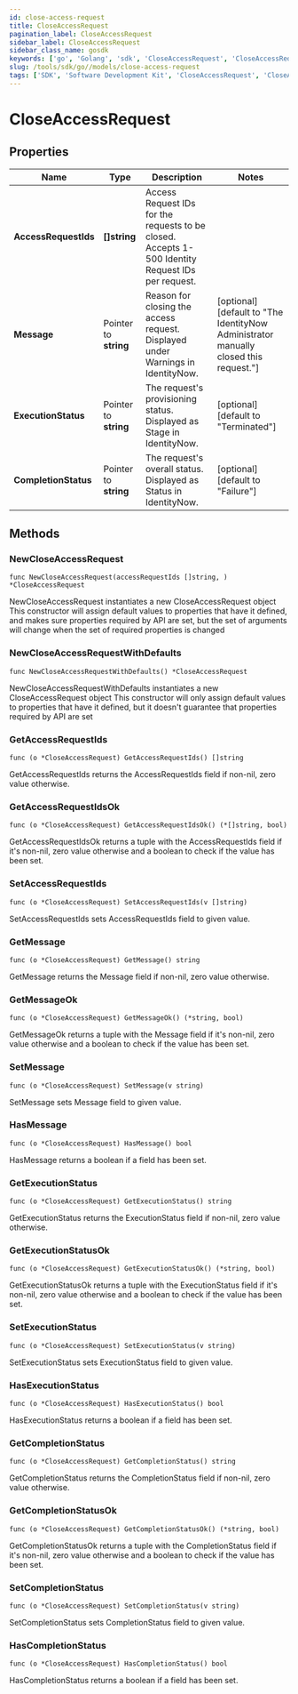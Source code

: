 ```yaml
---
id: close-access-request
title: CloseAccessRequest
pagination_label: CloseAccessRequest
sidebar_label: CloseAccessRequest
sidebar_class_name: gosdk
keywords: ['go', 'Golang', 'sdk', 'CloseAccessRequest', 'CloseAccessRequest'] 
slug: /tools/sdk/go//models/close-access-request
tags: ['SDK', 'Software Development Kit', 'CloseAccessRequest', 'CloseAccessRequest']
---
```


# CloseAccessRequest

## Properties

Name | Type | Description | Notes
------------ | ------------- | ------------- | -------------
**AccessRequestIds** | **[]string** | Access Request IDs for the requests to be closed. Accepts 1-500 Identity Request IDs per request. | 
**Message** | Pointer to **string** | Reason for closing the access request. Displayed under Warnings in IdentityNow. | [optional] [default to "The IdentityNow Administrator manually closed this request."]
**ExecutionStatus** | Pointer to **string** | The request's provisioning status. Displayed as Stage in IdentityNow. | [optional] [default to "Terminated"]
**CompletionStatus** | Pointer to **string** | The request's overall status. Displayed as Status in IdentityNow. | [optional] [default to "Failure"]

## Methods

### NewCloseAccessRequest

`func NewCloseAccessRequest(accessRequestIds []string, ) *CloseAccessRequest`

NewCloseAccessRequest instantiates a new CloseAccessRequest object
This constructor will assign default values to properties that have it defined,
and makes sure properties required by API are set, but the set of arguments
will change when the set of required properties is changed

### NewCloseAccessRequestWithDefaults

`func NewCloseAccessRequestWithDefaults() *CloseAccessRequest`

NewCloseAccessRequestWithDefaults instantiates a new CloseAccessRequest object
This constructor will only assign default values to properties that have it defined,
but it doesn't guarantee that properties required by API are set

### GetAccessRequestIds

`func (o *CloseAccessRequest) GetAccessRequestIds() []string`

GetAccessRequestIds returns the AccessRequestIds field if non-nil, zero value otherwise.

### GetAccessRequestIdsOk

`func (o *CloseAccessRequest) GetAccessRequestIdsOk() (*[]string, bool)`

GetAccessRequestIdsOk returns a tuple with the AccessRequestIds field if it's non-nil, zero value otherwise
and a boolean to check if the value has been set.

### SetAccessRequestIds

`func (o *CloseAccessRequest) SetAccessRequestIds(v []string)`

SetAccessRequestIds sets AccessRequestIds field to given value.


### GetMessage

`func (o *CloseAccessRequest) GetMessage() string`

GetMessage returns the Message field if non-nil, zero value otherwise.

### GetMessageOk

`func (o *CloseAccessRequest) GetMessageOk() (*string, bool)`

GetMessageOk returns a tuple with the Message field if it's non-nil, zero value otherwise
and a boolean to check if the value has been set.

### SetMessage

`func (o *CloseAccessRequest) SetMessage(v string)`

SetMessage sets Message field to given value.

### HasMessage

`func (o *CloseAccessRequest) HasMessage() bool`

HasMessage returns a boolean if a field has been set.

### GetExecutionStatus

`func (o *CloseAccessRequest) GetExecutionStatus() string`

GetExecutionStatus returns the ExecutionStatus field if non-nil, zero value otherwise.

### GetExecutionStatusOk

`func (o *CloseAccessRequest) GetExecutionStatusOk() (*string, bool)`

GetExecutionStatusOk returns a tuple with the ExecutionStatus field if it's non-nil, zero value otherwise
and a boolean to check if the value has been set.

### SetExecutionStatus

`func (o *CloseAccessRequest) SetExecutionStatus(v string)`

SetExecutionStatus sets ExecutionStatus field to given value.

### HasExecutionStatus

`func (o *CloseAccessRequest) HasExecutionStatus() bool`

HasExecutionStatus returns a boolean if a field has been set.

### GetCompletionStatus

`func (o *CloseAccessRequest) GetCompletionStatus() string`

GetCompletionStatus returns the CompletionStatus field if non-nil, zero value otherwise.

### GetCompletionStatusOk

`func (o *CloseAccessRequest) GetCompletionStatusOk() (*string, bool)`

GetCompletionStatusOk returns a tuple with the CompletionStatus field if it's non-nil, zero value otherwise
and a boolean to check if the value has been set.

### SetCompletionStatus

`func (o *CloseAccessRequest) SetCompletionStatus(v string)`

SetCompletionStatus sets CompletionStatus field to given value.

### HasCompletionStatus

`func (o *CloseAccessRequest) HasCompletionStatus() bool`

HasCompletionStatus returns a boolean if a field has been set.


